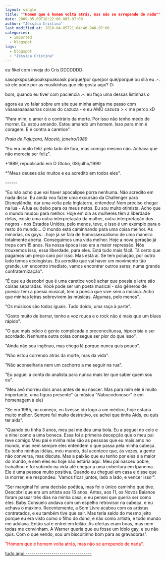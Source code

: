 ```yaml
---
layout: single
title: ""Homem que é homem volta atrás, mas não se arrepende de nada""
date: 2009-05-09T18:22:00.003-07:00
author: "Jéssica Cristina"
last_modified_at: 2010-04-05T21:04:40.940-07:00
categories:
  - imported
  - blogspot
tags:
  - blogspot
  - "Jéssica Cristina"
---
```


eu fikei com inveja do Cris DDDDDDD: 

sasopksposakpoakspoakoask porque/por que/por quê/porquê ou sllá eu .-.  só ele pode por as musikinhas que ele gosta aqui? D: 



bom, quando eu tiver com paciencia .-. eu faço uma dessas listinhas *o* 

agora eu vo falar sobre um site que minha amiga me passo com váaaaaaaaaaarias coisas do cazuza *-* e eu AMO cazuza &gt;.&lt; me perco xD





"Para mim, o amor é o contrário da morte. Por isso não tenho medo de morrer. Eu estou amando. Estou amando um homem. Isso para mim é coragem. E é contra a caretice".

*Praia de Pajuçara, Maceió, janeiro/1989*





"Eu era muito feliz pelo lado de fora, mas comigo mesmo não. Achava que não merecia ser feliz".

*1989, republicado em O Globo, 08/julho/1990





*"Meus deuses são muitos e eu acredito em todos eles".

*------*







"Eu não acho que vai haver apocalipse porra nenhuma. Não acredito em nada disso. Eu ainda vou fazer uma excursão da Challenger para Disneylândia, dar uma volta pela Inglaterra, entendeu! Nem preciso chegar na lua - A lua eu deixo para os meus netos. Eu sou muito otimista. Acho que o mundo mudou para melhor. Hoje em dia as mulheres têm a liberdade delas, existe uma outra interpretação da mulher, outra interpretação dos negros - nos Estados Unidos, pelo menos, teve, e isso é um exemplo para o resto do mundo... O mundo está caminhando para uma coisa melhor. As minorias, os gays... hoje já se fala de homossexualismo de uma maneira totalmente aberta. Conseguimos uma vida melhor. Hoje a nova geração já trepa com 15 anos. Na nossa época isso era a maior repressão. Nós trouxemos isso, essa liberdade, para eles. Está tudo mais fácil. Tá certo que pagamos um preço caro por isso. Mas está aí. Se tem poluição, por outro lado temos ecologistas. Eu acredito que vai haver um movimento tão grande, um encontro imediato, vamos encontrar outros seres, numa grande confraternização".





"É que eu descobri que é uma caretice você achar que poesia e letra são coisas separadas. Você pode ser um poeta musical - são gêneros de poesia: tem a poesia musical, tem a poesia que vive sem a música. Acho que minhas letras sobrevivem às músicas. Algumas, pelo menos".





"Os músicos são todos iguais. Tudo doido, uma raça à parte".



"Gosto muito de berrar, tenho a voz rouca e o rock não é mais que um blues rápido".



"O que mais odeio é gente complicada e preconceituosa, hipocrisia e ser acordado. Nenhuma outra coisa consegue ser pior do que isso".





"Ainda não sou ingênuo, mas chego lá porque nunca quis pouco".



"Não estou correndo atrás da morte, mas da vida".



"Não aconselharia nem um cachorro a me seguir na rua".



"Eu paguei a conta do analista para nunca mais ter que saber quem sou eu".



"Meu avô morreu dois anos antes de eu nascer. Mas para mim ele é muito importante, uma figura presente" (a música "Nabucodonosor" é em homenagem à ele)



"Se em 1985, no começo, eu tivesse ido logo a um médico, hoje estaria muito melhor. Sempre fui muito destrutivo, eu achei que tinha Aids, eu quis ter aids".





"Quando eu tinha 3 anos, meu pai me deu uma bola. Eu a peguei no colo e a ninei como a uma boneca. Essa foi a primeira decepção que o meu pai teve comigo.Meu pai e minha mãe são as pessoas que eu mais amo no mundo, mas nem sempre eles entendem o que passa pela minha cabeça. Eu tenho minhas idéias, meu mundo, daí acontece que, às vezes, a gente não conversa, mas discute. Mas a paixão que eu tenho por eles é a maior do mundo, e sem eles eu hoje não estaria aqui. Meu pai nasceu pobre, trabalhou e foi subindo na vida até chegar a uma cobertura em Ipanema. Ele é uma pessoa muito positiva. Quando eu cheguei em casa e disse que ia morrer, ele respondeu: 'Vamos ficar juntos, lado a lado, e vencer isso'".



"Ser marginal foi uma decisão poética, mas foi o único caminho que tive. Descobri que era um artista aos 16 anos. Antes, aos 11, os Novos Baianos foram passar três dias na minha casa, e eu pensei que queria ser como eles. Baby Consuelo andava com um espelho retrovisor na cabeça, e eu achava o máximo. Recentemente, a Som Livre acabou com os artistas contratados, e eu também tive que sair. Mas teria saído do mesmo jeito porque eu era visto como o filho do dono, e não como artista, e todo mundo me adulava. Então saí e entrei em leilão. As ofertas eram boas, mas nem todas me convinham. A Warner queria que eu fosse um ídolo gay, e eu não quis. Com o que vendo, sou um biscoitinho bom para as gravadoras".



<span style="color: rgb(255, 0, 0);">"Homem que é homem volta atrás, mas não se arrepende de nada".







<a href="http://www.cazuza.com.br/?language=pt_BR">tudo aqui *---------------------------------*

</a>